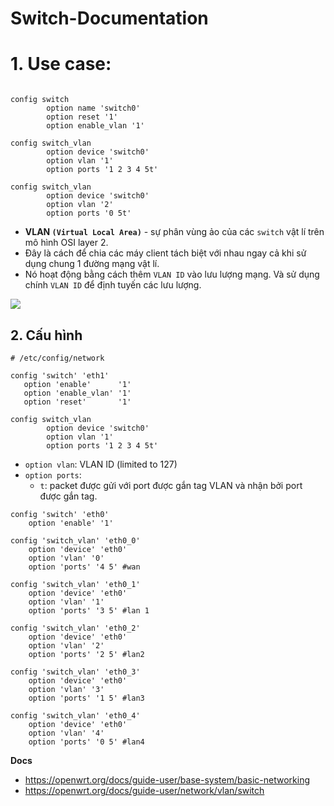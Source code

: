 # Switch-Documentation
# 1. Use case:

```
 
config switch
        option name 'switch0'
        option reset '1'
        option enable_vlan '1'
 
config switch_vlan
        option device 'switch0'
        option vlan '1'
        option ports '1 2 3 4 5t'
 
config switch_vlan
        option device 'switch0'
        option vlan '2'
        option ports '0 5t'
```

- **VLAN `(Virtual Local Area)`** - sự phân vùng ảo của các `switch` vật lí trên mô hình OSI layer 2.
- Đây là cách để chia các máy client tách biệt với nhau ngay cả khi sử dụng chung 1 đường mạng vật lí.
- Nó hoạt động bằng cách thêm `VLAN ID` vào lưu lượng mạng. Và sử dụng chính `VLAN ID` để định tuyến các lưu lượng. 

![](https://openwrt.org/_media/oldwiki/openwrtdocs/asus-internals-default.png?w=600&tok=b063e9)

## 2. Cấu hình 
```
# /etc/config/network
 
config 'switch' 'eth1'
   option 'enable'      '1'
   option 'enable_vlan' '1'
   option 'reset'       '1'

config switch_vlan
        option device 'switch0'
        option vlan '1'
        option ports '1 2 3 4 5t'
```

- `option vlan`: VLAN ID (limited to 127)
- `option ports`: 
  + `t`: packet được gửi với port được gắn tag VLAN và nhận bởi port được gắn tag.

```
config 'switch' 'eth0'
	option 'enable' '1'
 
config 'switch_vlan' 'eth0_0'
	option 'device' 'eth0'
	option 'vlan' '0'
	option 'ports' '4 5' #wan
 
config 'switch_vlan' 'eth0_1'
	option 'device' 'eth0'
	option 'vlan' '1'
	option 'ports' '3 5' #lan 1
 
config 'switch_vlan' 'eth0_2'
	option 'device' 'eth0'
	option 'vlan' '2'
	option 'ports' '2 5' #lan2
 
config 'switch_vlan' 'eth0_3'
	option 'device' 'eth0'
	option 'vlan' '3'
	option 'ports' '1 5' #lan3
 
config 'switch_vlan' 'eth0_4'
	option 'device' 'eth0'
	option 'vlan' '4'
	option 'ports' '0 5' #lan4
```




__Docs__
- https://openwrt.org/docs/guide-user/base-system/basic-networking
- https://openwrt.org/docs/guide-user/network/vlan/switch